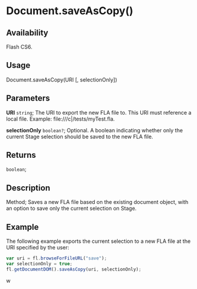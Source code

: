 # Document.saveAsCopy()

## Availability

Flash CS6.

## Usage

Document.saveAsCopy(URI [, selectionOnly])

## Parameters

**URI** `string`; The URI to export the new FLA file to. This URI must reference a local file. Example: file:///c\|/tests/myTest.fla.

**selectionOnly** `boolean?`; Optional. A boolean indicating whether only the current Stage selection should be saved to the new FLA file.

## Returns

`boolean`;

## Description

Method; Saves a new FLA file based on the existing document object, with an option to save only the current selection on Stage.

## Example

The following example exports the current selection to a new FLA file at the URI specified by the user:

```javascript
var uri = fl.browseForFileURL("save"); 
var selectionOnly = true;
fl.getDocumentDOM().saveAsCopy(uri, selectionOnly);
```
w
